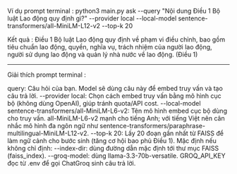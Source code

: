 Ví dụ prompt terminal : python3 main.py ask --query "Nội dung Điều 1 Bộ luật Lao động quy định gì?" --provider local --local-model sentence-transformers/all-MiniLM-L12-v2 --top-k 20

Kết quả : Điều 1 Bộ luật Lao động quy định về phạm vi điều chỉnh, bao gồm tiêu chuẩn lao động, quyền, nghĩa vụ, trách nhiệm của người lao động, người sử dụng lao động và quản lý nhà nước về lao động. (Điều 1)


------
Giải thích prompt terminal : 

query: Câu hỏi của bạn. Model sẽ dùng câu này để embed truy vấn và tạo câu trả lời.
--provider local: Chọn cách embed truy vấn bằng mô hình cục bộ (không dùng OpenAI), giúp tránh quota/API cost.
--local-model sentence-transformers/all-MiniLM-L6-v2: Tên mô hình embed cục bộ dùng cho truy vấn. all-MiniLM-L6-v2 mạnh cho tiếng Anh; với tiếng Việt nên cân nhắc mô hình đa ngôn ngữ như sentence-transformers/paraphrase-multilingual-MiniLM-L12-v2.
--top-k 20: Lấy 20 đoạn gần nhất từ FAISS để làm ngữ cảnh cho bước sinh (tăng cơ hội bao phủ Điều 1).
Mặc định nếu không chỉ định:
--index-dir: dùng đường dẫn mặc định tới thư mục FAISS (faiss_index).
--groq-model: dùng llama-3.3-70b-versatile.
GROQ_API_KEY đọc từ .env để gọi ChatGroq sinh câu trả lời.
